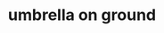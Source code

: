 ---
layout: smileys&emotion
title: umbrella on ground
emoji: umbrella_on_ground
permalink: ⛱.html
image: assets/img/3moji/umbrella_on_ground.png
---